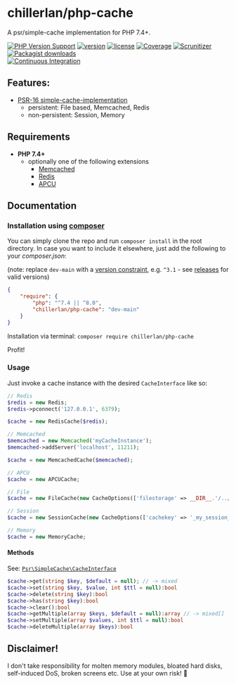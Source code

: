 # chillerlan/php-cache

A psr/simple-cache implementation for PHP 7.4+.

[![PHP Version Support][php-badge]][php]
[![version][packagist-badge]][packagist]
[![license][license-badge]][license]
[![Coverage][coverage-badge]][coverage]
[![Scrunitizer][scrutinizer-badge]][scrutinizer]
[![Packagist downloads][downloads-badge]][downloads]<br/>
[![Continuous Integration][gh-action-badge]][gh-action]

[php-badge]: https://img.shields.io/packagist/php-v/chillerlan/php-cache?logo=php&color=8892BF
[php]: https://www.php.net/supported-versions.php
[packagist-badge]: https://img.shields.io/packagist/v/chillerlan/php-cache.svg?logo=packagist
[packagist]: https://packagist.org/packages/chillerlan/php-cache
[license-badge]: https://img.shields.io/github/license/chillerlan/php-cache.svg
[license]: https://github.com/chillerlan/php-cache/blob/master/LICENSE
[coverage-badge]: https://img.shields.io/codecov/c/github/chillerlan/php-cache.svg?logo=codecov
[coverage]: https://codecov.io/github/chillerlan/php-cache
[scrutinizer-badge]: https://img.shields.io/scrutinizer/g/chillerlan/php-cache.svg?logo=scrutinizer
[scrutinizer]: https://scrutinizer-ci.com/g/chillerlan/php-cache
[downloads-badge]: https://img.shields.io/packagist/dt/chillerlan/php-cache.svg?logo=packagist
[downloads]: https://packagist.org/packages/chillerlan/php-cache/stats
[gh-action-badge]: https://github.com/chillerlan/php-cache/workflows/Continuous%20Integration/badge.svg
[gh-action]: https://github.com/chillerlan/php-cache/actions

## Features:
- [PSR-16 simple-cache-implementation](https://github.com/php-fig/fig-standards/blob/master/accepted/PSR-16-simple-cache.md)
  - persistent: File based, Memcached, Redis
  - non-persistent: Session, Memory

## Requirements
- **PHP 7.4+**
  - optionally one of the following extensions
    - [Memcached](http://php.net/manual/en/book.memcached.php)
    - [Redis](https://github.com/phpredis/phpredis/)
    - [APCU](http://php.net/manual/en/book.apcu.php)

## Documentation
### Installation using [composer](https://getcomposer.org)
You can simply clone the repo and run `composer install` in the root directory.
In case you want to include it elsewhere, just add the following to your *composer.json*:

(note: replace `dev-main` with a [version constraint](https://getcomposer.org/doc/articles/versions.md#writing-version-constraints),
 e.g. `^3.1` - see [releases](https://github.com/chillerlan/php-cache/releases) for valid versions)
```json
{
	"require": {
		"php": "^7.4 || ^8.0",
		"chillerlan/php-cache": "dev-main"
	}
}
```

Installation via terminal: `composer require chillerlan/php-cache`

Profit!

### Usage
Just invoke a cache instance with the desired `CacheInterface` like so:
```php
// Redis
$redis = new Redis;
$redis->pconnect('127.0.0.1', 6379);

$cache = new RedisCache($redis);

// Memcached
$memcached = new Memcached('myCacheInstance');
$memcached->addServer('localhost', 11211);

$cache = new MemcachedCache($memcached);

// APCU
$cache = new APCUCache;

// File
$cache = new FileCache(new CacheOptions(['filestorage' => __DIR__.'/../.cache']));

// Session
$cache = new SessionCache(new CacheOptions(['cachekey' => '_my_session_cache']));

// Memory
$cache = new MemoryCache;
```

#### Methods
See: [`Psr\SimpleCache\CacheInterface`](https://github.com/php-fig/simple-cache/blob/master/src/CacheInterface.php)

```php
$cache->get(string $key, $default = null); // -> mixed
$cache->set(string $key, $value, int $ttl = null):bool
$cache->delete(string $key):bool
$cache->has(string $key):bool
$cache->clear():bool
$cache->getMultiple(array $keys, $default = null):array // -> mixed[]
$cache->setMultiple(array $values, int $ttl = null):bool
$cache->deleteMultiple(array $keys):bool
```

## Disclaimer!
I don't take responsibility for molten memory modules, bloated hard disks, self-induced DoS, broken screens etc. Use at your own risk! :see_no_evil:
